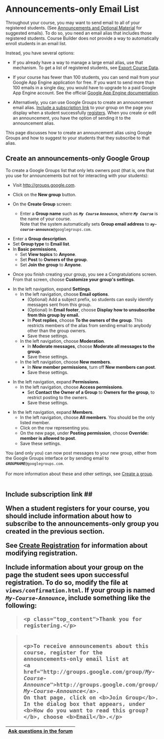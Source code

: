 <h1>Announcements-only Email List</h1>

Throughout your course, you may want to send email to all of your registered students. (See [Announcements and Optional Material](Announcements#Reminder_announcements,_typically_in_email.md) for suggested emails). To do so, you need an email alias that includes those registered students. Course Builder does not provide a way to automatically enroll students in an email list.

Instead, you have several options:

  * If you already have a way to manage a large email alias, use that mechanism. To get a list of registered students,  see [Export Course Data](ExportCourseData.md).

  * If your course has fewer than 100 students, you can send mail from your Google App Engine application for free. If you want to send more than 100 emails in a single day, you would have to upgrade to a paid Google App Engine account. See the official [Google App Engine documentation](https://developers.google.com/appengine/docs/python/mail/sendingmail).

  * Alternatively, you can use Google Groups to create an announcement email alias. [Include a subscription link](#Include_subscription_link.md) to your group on the page you display when a student successfully [registers](CreateRegistration.md). When you create or edit an announcement, you have the option of sending it to the announcement alias.

This page discusses how to create an announcement alias using Google Groups and how to suggest to your students that they subscribe to that alias.

## Create an announcements-only Google Group ##

To create a Google Groups list that only lets owners post (that is, one that you use for announcements but not for interacting with your students):

  * Visit http://groups.google.com.
  * Click on the **New group** button.

  * On the **Create Group** screen:
    * Enter a **Group name** such as **_`My Course`_ `Announce`**, where  _**`My Course`**_ is the name of your course.<br>Note that the system automatically sets <b>Group email address</b> to <i><b><code>my-course</code></b></i><b><code>-announce</code></b><code>@googlegroups.com</code>.<br>
<ul><li>Enter a <b>Group description</b>.<br>
</li><li>Set <b>Group type</b> to <b>Email list</b>.<br>
</li><li>In <b>Basic permissions</b>,<br>
<ul><li>Set <b>View topics</b> to <b>Anyone</b>.<br>
</li><li>Set <b>Post</b> to <b>Owners of the group</b>.<br>
</li><li>Set <b>Join the group</b> to <b>Anyone</b>.</li></ul></li></ul></li></ul>

<ul><li>Once you finish creating your group, you see a Congratulations screen. From that screen, choose <b>Customize your group's settings</b>.</li></ul>

<ul><li>In the left navigation, expand <b>Settings</b>.<br>
<ul><li>In the left navigation, choose <b>Email options</b>.<br>
<ul><li>(Optional) Add a subject prefix, so students can easily identify messages sent from this group.<br>
</li><li>(Optional) In <b>Email footer</b>, choose <b>Display how to unsubscribe from this group by email.</b>
</li><li>In <b>Post replies</b>, choose <b>To the owners of the group</b>. This restricts members of the alias from sending email to anybody other than the group owners.<br>
</li><li>Save these settings.<br>
</li></ul></li><li>In the left navigation, choose <b>Moderation</b>.<br>
<ul><li>In <b>Moderate messages</b>, choose <b>Moderate all messages to the group.</b>
</li><li>Save these settings.<br>
</li></ul></li><li>In the left navigation, choose <b>New members</b>.<br>
<ul><li>In <b>New member permissions</b>, turn off <b>New members can post</b>.<br>
</li><li>Save these settings.</li></ul></li></ul></li></ul>

<ul><li>In the left navigation, expand <b>Permissions</b>.<br>
<ul><li>In the left navigation, choose <b>Access permissions</b>.<br>
<ul><li>Set <b>Contact the Owner of a Group</b> to <b>Owners for the group</b>, to restrict posting to the owners.<br>
</li><li>Save these settings.</li></ul></li></ul></li></ul>

<ul><li>In the left navigation, expand <b>Members</b>.<br>
<ul><li>In the left navigation, choose <b>All members</b>. You should be the only listed member.<br>
</li><li>Click on the row representing you.<br>
</li><li>On the new page, under <b>Posting permission</b>, choose <b>Override: member is allowed to post</b>.<br>
</li><li>Save these settings.</li></ul></li></ul>

You (and only you) can now post messages to your new group, either from the Google Groups interface or by sending email to <i><b><code>GROUPNAME</code></b></i><code>@googlegroups.com</code>.<br>
<br>
For more information about these and other settings, see <a href='http://support.google.com/groups/bin/answer.py?hl=en&answer=2464926'>Create a group</a>.<br>
<br>
<h2>Include subscription link ##

When a student registers for your course, you should include information about how to subscribe to the announcements-only group you created in the previous section.

See [Create Registration](CreateRegistration.md) for information about modifying registration.

Include information about your group on the page the student sees upon successful registration. To do so, modify the file at `views/confirmation.html`. If your group is named _**`My-Course-Announce`**_, include something like the following:

> `<p class="top_content">Thank you for registering.</p>`<br>
<blockquote><br>
<code>&lt;p&gt;To receive announcements about this course, register for the</code><br>
<code>announcements-only email list at</code><br>
<code>&lt;a href="http://groups.google.com/group/</code><i><b><code>My-Course-Announce</code></b></i><code>"&gt;http://groups.google.com/group/</code><i><b><code>My-Course-Announce</code></b></i><code>&lt;/a&gt;.</code><br>
<code>On that page, click on &lt;b&gt;Join Group&lt;/b&gt;.</code><br>
<code>In the dialog box that appears, under &lt;b&gt;How do you want to read this group?&lt;/b&gt;, choose &lt;b&gt;Email&lt;/b&gt;.&lt;/p&gt;</code></blockquote>

<table><thead><th> <a href='https://groups.google.com/forum/?fromgroups#!categories/course-builder-forum/set-up-and-manage-community'>Ask questions in the forum</a> </th></thead><tbody>